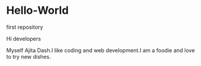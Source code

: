 # Hello-World
first repository

Hi developers

Myself Ajita Dash.I like coding and web development.I am a foodie and love to try new dishes.
